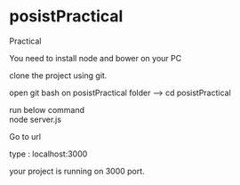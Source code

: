 # posistPractical
Practical 

You need to install node and bower on your PC

clone the project using git.

open git bash on posistPractical folder --> cd posistPractical

run below command<br/>
node server.js

Go to url

type : localhost:3000


your project is running on 3000 port.


